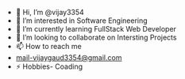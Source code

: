 - 👋 Hi, I’m @vijay3354
- 👀 I’m interested in Software Engineering
- 🌱 I’m currently learning FullStack Web Developer
- 💞️ I’m looking to collaborate on Intersting Projects
- 📫 How to reach me
-    mail-vijaygaud3354@gmail.com
- ⚡ Hobbies- Coading 

<!---
vijay3354/vijay3354 is a ✨ special ✨ repository because its `README.md` (this file) appears on your GitHub profile.
You can click the Preview link to take a look at your changes.
--->

